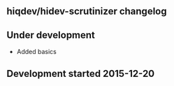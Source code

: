 hiqdev/hidev-scrutinizer changelog
----------------------------------

## Under development

- Added basics

## Development started 2015-12-20

